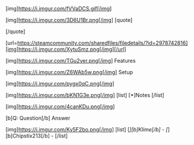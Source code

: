 [img]https://i.imgur.com/fVVaDCS.gif[/img]


[img]https://i.imgur.com/3D6U1Br.png[/img]
[quote]

[/quote]

[url=https://steamcommunity.com/sharedfiles/filedetails/?id=2978742816][img]https://i.imgur.com/XytuSmz.png[/img][/url]


[img]https://i.imgur.com/TGu2yer.png[/img]
Features

[img]https://i.imgur.com/Z6WAb5w.png[/img]
Setup


[img]https://i.imgur.com/pygx0qC.png[/img]

[img]https://i.imgur.com/bKN1G3e.png[/img]
[list]
[*]Notes
[/list]

[img]https://i.imgur.com/4canKDu.png[/img]

[b]Q: Question[/b]
Answer

[img]https://i.imgur.com/Ky5F2bo.png[/img]
[list]
[*][b]Klime[/b] - 
[*][b]Chipstix213[/b] - 
[/list]